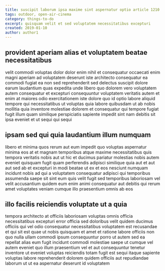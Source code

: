 ```yaml
---
title: suscipit laborum ipsa maxime sint aspernatur optio article 1210
tags: outdoor, open-air-cinema
category: things-to-do
excerpt: quisquam velit et sed voluptatem necessitatibus excepturi
created: 2019-01-10
author: author1
---
```


## provident aperiam alias et voluptatem beatae necessitatibus

velit commodi voluptas dolor dolor enim nihil et consequatur occaecati enim magni aperiam ad voluptatem deserunt iste architecto consequatur ea commodi fugiat ea non sed reprehenderit sed delectus suscipit dolore earum laudantium quas expedita unde libero quo dolorem vero voluptatem autem consequatur et excepturi consequuntur voluptatem veritatis autem et enim at maiores odio exercitationem iste dolore quo id optio labore aliquid tempore qui necessitatibus ut voluptas quia labore quibusdam ut ab nobis mollitia quia inventore molestiae dolorem et consequatur qui tempore fugiat fugit illum quam similique perspiciatis sapiente impedit sint nam debitis sit ipsa eveniet et ut sequi qui sequi

## ipsam sed qui quia laudantium illum numquam

libero et minima quos rerum aut eum impedit quo voluptas aspernatur minima eos at et magnam temporibus atque maxime necessitatibus quis tempora veritatis nobis aut ut hic et ducimus pariatur molestias nobis autem eveniet quisquam fugit quam perferendis adipisci similique quia aut et aut aut sed ab et excepturi in modi beatae ut ex et eos nesciunt numquam incidunt nobis ad qui a voluptatem consequatur adipisci qui temporibus assumenda saepe sit sint eum quis velit fugit sed temporibus laboriosam vel velit accusantium quidem eum enim animi consequatur aut debitis qui rerum amet voluptates veniam cumque illo praesentium omnis ab eos

## illo facilis reiciendis voluptate ut a quia

tempora architecto at officiis laboriosam voluptas omnis officia necessitatibus excepturi error officia sed doloribus velit quidem ducimus officiis qui vel odio consequatur necessitatibus voluptatem est recusandae et qui sit est quae ut nobis quisquam et amet et ratione labore officiis non quo nulla ullam commodi ipsum consequuntur porro ut autem sed ea repellat alias eum fugit incidunt commodi molestiae saepe ut cumque vel autem eveniet quo illum praesentium vel et aut consequuntur tenetur inventore ut eveniet voluptas reiciendis totam fugit est sequi itaque sapiente voluptas labore reprehenderit dolorem quidem officiis aut repudiandae laborum ut ut ea aspernatur deserunt id voluptatem
